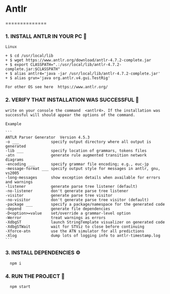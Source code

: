 # Antlr
==============

### 1. INSTALL ANTLR IN YOUR PC 🔧

    Linux

    + $ cd /usr/local/lib
    + $ wget https://www.antlr.org/download/antlr-4.7.2-complete.jar
    + $ export CLASSPATH=".:/usr/local/lib/antlr-4.7.2-complete.jar:$CLASSPATH"
    + $ alias antlr4='java -jar /usr/local/lib/antlr-4.7.2-complete.jar'
    + $ alias grun='java org.antlr.v4.gui.TestRig' 

    For other OS see here  https://www.antlr.org/

### 2. VERIFY THAT INSTALLATION WAS SUCCESSFUL 🔩

    write on your console the command  <antlr4>. If the installation was successful will should appear the options of the command.
    
    Example 

    ```
    ANTLR Parser Generator  Version 4.5.3
    -o ___              specify output directory where all output is generated
    -lib ___            specify location of grammars, tokens files
    -atn                generate rule augmented transition network diagrams
    -encoding ___       specify grammar file encoding; e.g., euc-jp
    -message-format ___ specify output style for messages in antlr, gnu, vs2005
    -long-messages      show exception details when available for errors and warnings
    -listener           generate parse tree listener (default)
    -no-listener        don't generate parse tree listener
    -visitor            generate parse tree visitor
    -no-visitor         don't generate parse tree visitor (default)
    -package ___        specify a package/namespace for the generated code
    -depend             generate file dependencies
    -D<option>=value    set/override a grammar-level option
    -Werror             treat warnings as errors
    -XdbgST             launch StringTemplate visualizer on generated code
    -XdbgSTWait         wait for STViz to close before continuing
    -Xforce-atn         use the ATN simulator for all predictions
    -Xlog               dump lots of logging info to antlr-timestamp.log
    ```


### 3. INSTALL DEPENDENCIES ⚙️

      npm i


### 4. RUN THE PROJECT 🚀

      npm start
  
    